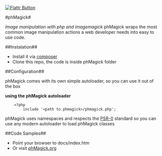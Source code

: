 [![Flattr Button](http://api.flattr.com/button/button-compact-static-100x17.png "Flattr This!")](https://flattr.com/submit/auto?url=https://github.com/francodacosta/phmagick "phMagick")

#phMagick#

_Image manipulation with php and imagemagick_
phMagick wraps the most common image manipulation actions a web developer needs into easy to use code.

##Instalation##

* Install it via [composer][composer]
* Clone this repo, the code is inside phMagick folder


##Configuration##

phMagick comes with its own simple autoloader, so you can use it out of the box 

**using the phMagick autoloader**

        <?php
            include '<path to phmagick>/phmagick.php';

 phMagick uses namespaces and respects the [PSR-0][psr-0] standard so you can use any modern autoloader to load phMagick classes


##Code Samples##
    
* Point your browser to docs/index.htm
* Or visit [phMagick.org][1]



[1]: http://phmagick.org/documentation
[psr-0]: https://github.com/php-fig/fig-standards/blob/master/accepted/PSR-0.md
[composer]: http://packagist.org/
